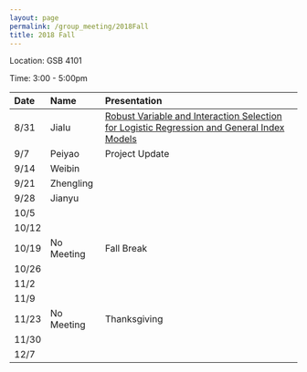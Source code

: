 ```yaml
---
layout: page
permalink: /group_meeting/2018Fall
title: 2018 Fall
---
```


Location: GSB 4101 

Time: 3:00 - 5:00pm

| Date     | Name      | Presentation |
| :-----   | :----------|:--------         |
| 8/31    | Jialu      |[Robust Variable and Interaction Selection for Logistic Regression and General Index Models]|
| 9/7     | Peiyao     | Project Update              |
| 9/14    | Weibin     |             |
| 9/21    | Zhengling  |           |
| 9/28    | Jianyu     |            |
| 10/5    |           |             |
| 10/12   |           |           |
| 10/19   | No Meeting |    Fall Break    |
| 10/26   |           |           |
| 11/2    |           |            |
| 11/9    |           |           |
| 11/23   | No Meeting |    Thanksgiving   |
| 11/30   |           |            |
| 12/7    |           |            |

[Robust Variable and Interaction Selection for Logistic Regression and General Index Models]: https://www.tandfonline.com/doi/pdf/10.1080/01621459.2017.1401541?needAccess=true